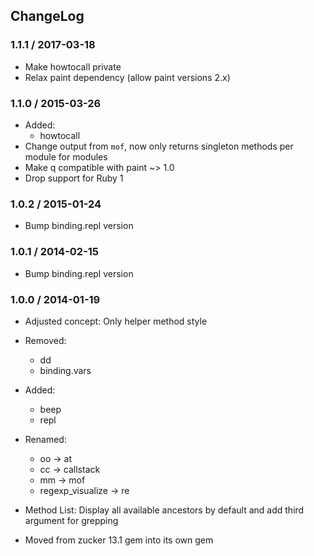 ## ChangeLog

### 1.1.1 / 2017-03-18

* Make howtocall private
* Relax paint dependency (allow paint versions 2.x)

### 1.1.0 / 2015-03-26

* Added:
  * howtocall
* Change output from `mof`, now only returns singleton methods per module for modules
* Make q compatible with paint ~> 1.0
* Drop support for Ruby 1


### 1.0.2 / 2015-01-24

* Bump binding.repl version


### 1.0.1 / 2014-02-15

* Bump binding.repl version


### 1.0.0 / 2014-01-19

* Adjusted concept: Only helper method style
* Removed:
  * dd
  * binding.vars

* Added:
  * beep
  * repl

* Renamed:
  * oo -> at
  * cc -> callstack
  * mm -> mof
  * regexp_visualize -> re

* Method List: Display all available ancestors by default and add third argument for grepping
* Moved from zucker 13.1 gem into its own gem

